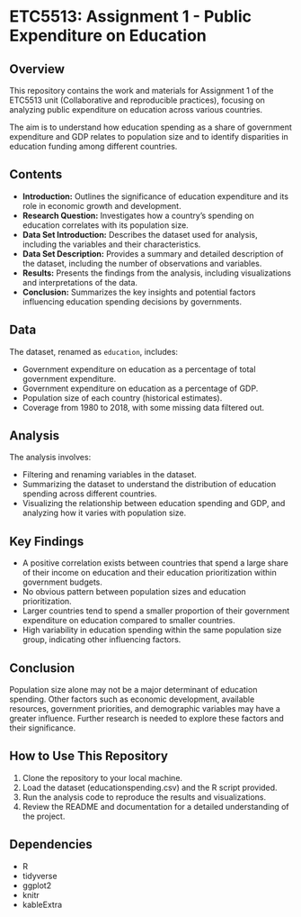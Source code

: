 # ETC5513: Assignment 1 - Public Expenditure on Education

## Overview

This repository contains the work and materials for Assignment 1 of the ETC5513 unit (Collaborative and reproducible practices), focusing on analyzing public expenditure on education across various countries. 

The aim is to understand how education spending as a share of government expenditure and GDP relates to population size and to identify disparities in education funding among different countries.

## Contents
- **Introduction:** Outlines the significance of education expenditure and its role in economic growth and development.
- **Research Question:** Investigates how a country’s spending on education correlates with its population size.
- **Data Set Introduction:** Describes the dataset used for analysis, including the variables and their characteristics.
- **Data Set Description:** Provides a summary and detailed description of the dataset, including the number of observations and variables.
- **Results:** Presents the findings from the analysis, including visualizations and interpretations of the data.
- **Conclusion:** Summarizes the key insights and potential factors influencing education spending decisions by governments.

## Data
The dataset, renamed as `education`, includes:
- Government expenditure on education as a percentage of total government expenditure.
- Government expenditure on education as a percentage of GDP.
- Population size of each country (historical estimates).
- Coverage from 1980 to 2018, with some missing data filtered out.

## Analysis
The analysis involves:
- Filtering and renaming variables in the dataset.
- Summarizing the dataset to understand the distribution of education spending across different countries.
- Visualizing the relationship between education spending and GDP, and analyzing how it varies with population size.

## Key Findings
- A positive correlation exists between countries that spend a large share of their income on education and their education prioritization within government budgets.
- No obvious pattern between population sizes and education prioritization.
- Larger countries tend to spend a smaller proportion of their government expenditure on education compared to smaller countries.
- High variability in education spending within the same population size group, indicating other influencing factors.

## Conclusion
Population size alone may not be a major determinant of education spending. Other factors such as economic development, available resources, government priorities, and demographic variables may have a greater influence. Further research is needed to explore these factors and their significance.

## How to Use This Repository
1. Clone the repository to your local machine.
2. Load the dataset (educationspending.csv) and the R script provided.
3. Run the analysis code to reproduce the results and visualizations.
4. Review the README and documentation for a detailed understanding of the project.

## Dependencies
- R
- tidyverse
- ggplot2
- knitr
- kableExtra

